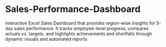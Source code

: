 # Sales-Performance-Dashboard
Interactive Excel Sales Dashboard that provides region-wise insights for 5-day sales performance. It tracks employee-level progress, compares actuals vs. targets, and highlights achievements and shortfalls through dynamic visuals and automated reports
